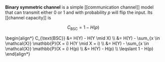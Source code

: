 **Binary symmetric channel** is a simple [[communication channel]] model that can transmit either 0 or 1 and with probability $p$ will flip the input. Its [[channel capacity]] is

$$
C_{\text{BSC}} = 1 - H(p)
$$

\begin{align\*}
C_{\text{BSC}} &= H(Y) - H(Y \mid X) \\\\
&= H(Y) - \sum_{x \in \mathcal{X}} \mathbb{P}(X = i) H(Y \mid X = i) \\\\
&= H(Y) - \sum_{x \in \mathcal{X}} \mathbb{P}(X = i) H(p) \\\\
&= H(Y) - H(p) \\\\
\leqslant 1 - H(p)
\end{align\*}